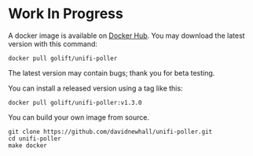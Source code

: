 # Work In Progress

A docker image is available on [Docker Hub](https://hub.docker.com/r/golift/unifi-poller). You may download the latest version with this command:
```shell
docker pull golift/unifi-poller
```
The latest version may contain bugs; thank you for beta testing. 

You can install a released version using a tag like this:
```shell
docker pull golift/unifi-poller:v1.3.0
```

You can build your own image from source.
```shell
git clone https://github.com/davidnewhall/unifi-poller.git
cd unifi-poller
make docker
```